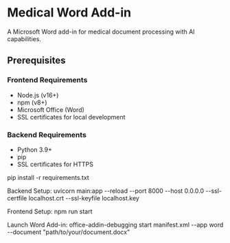 # Medical Word Add-in

A Microsoft Word add-in for medical document processing with AI capabilities.

## Prerequisites

### Frontend Requirements
- Node.js (v16+)
- npm (v8+)
- Microsoft Office (Word)
- SSL certificates for local development

### Backend Requirements
- Python 3.9+
- pip
- SSL certificates for HTTPS

pip install -r requirements.txt

Backend Setup:
uvicorn main:app --reload --port 8000 --host 0.0.0.0 --ssl-certfile localhost.crt --ssl-keyfile localhost.key

Frontend Setup:
npm run start

Launch Word Add-in:
office-addin-debugging start manifest.xml --app word --document "path/to/your/document.docx"


